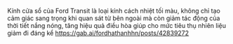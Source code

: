 Kính cửa sổ của Ford Transit là loại kính cách nhiệt tối màu, không chỉ tạo cảm giác sang trọng khi quan sát từ bên ngoài mà còn giảm tác động của thời tiết nắng nóng, tăng hiệu quả điều hòa giúp cho mức tiêu thụ nhiên liệu giảm đi đáng kể
https://gab.ai/fordhathanhhn/posts/42839272
